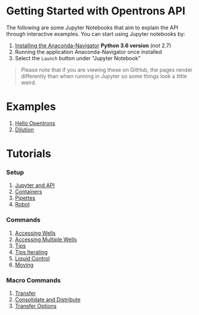 # Getting Started with Opentrons API

The following are some Jupyter Notebooks that aim to explain the API through interactive examples. You can start using Jupyter notebooks by:

1. [Installing the Anaconda-Navigator](https://www.continuum.io/downloads) **Python 3.6 version** (not 2.7)
2. Running the application Anaconda-Navigator once installed
3. Select the `Launch` button under "Jupyter Notebook"

> Please note that if you are viewing these on GitHub, the pages render differently than when running in Jupyter so some things look a little weird.

# Examples
1. [Hello Opentrons](examples/hello_opentrons.ipynb)
2. [Dilution](examples/dilution.ipynb)

# Tutorials

### Setup
1. [Jupyter and API](setup/jupyter_and_api.ipynb)
2. [Containers](setup/containers.ipynb)
3. [Pipettes](setup/pipettes.ipynb)
4. [Robot](setup/robot.ipynb)

### Commands
1. [Accessing Wells](commands/accessing_wells.ipynb)
2. [Accessing Multiple Wells](commands/accessing_multiple_wells.ipynb)
4. [Tips](commands/tips.ipynb)
5. [Tips Iterating](commands/tips_iterating.ipynb)
6. [Liquid Control](commands/liquid_control.ipynb)
7. [Moving](commands/moving.ipynb)

### Macro Commands
1. [Transfer](macro_commands/transfer.ipynb)
2. [Consolidate and Distribute](macro_commands/consolidate_and_distribute.ipynb)
3. [Transfer Options](macro_commands/transfer_options.ipynb)

